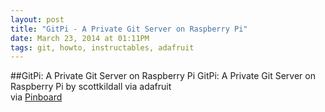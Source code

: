 ```yaml
---
layout: post
title: "GitPi - A Private Git Server on Raspberry Pi"
date: March 23, 2014 at 01:11PM
tags: git, howto, instructables, adafruit
---
```

##GitPi: A Private Git Server on Raspberry Pi
GitPi: A Private Git Server on Raspberry Pi by scottkildall
via adafruit  
via [Pinboard](http://ift.tt/PK1zll) 
